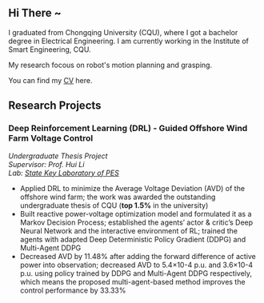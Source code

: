 ## Hi There ~

I graduated from Chongqing University (CQU), where I got a bachelor degree in Electrical Engineering. I am currently working in the Institute of Smart Engineering, CQU.
  
My research focous on robot's motion planning and grasping. 
  
You can find my [CV](https://github.com/PeijieXu/PeijieXu.github.io/edit/main/index.md) here.
  

## Research Projects

### Deep Reinforcement Learning (DRL) - Guided Offshore Wind Farm Voltage Control
_Undergraduate Thesis Project_  
_Supervisor: Prof. Hui Li_  
_Lab: [State Key Laboratory of PES](sklpe.cqu.edu.cn)_
  
* Applied DRL to minimize the Average Voltage Deviation (AVD) of the offshore wind farm; the work was awarded the outstanding undergraduate thesis of CQU (**top 1.5%** in the university)
* Built reactive power-voltage optimization model and formulated it as a Markov Decision Process; established the agents’ actor & critic’s Deep Neural Network and the interactive environment of RL; trained the agents with adapted Deep Deterministic Policy Gradient (DDPG) and Multi-Agent DDPG 
* Decreased AVD by 11.48% after adding the forward difference of active power into observation; decreased AVD to 5.4×10-4 p.u. and 3.6×10-4 p.u. using policy trained by DDPG and Multi-Agent DDPG respectively, which means the proposed multi-agent-based method improves the control performance by 33.33%


